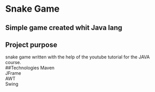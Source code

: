 
# Snake Game
## Simple game created whit Java lang
## Project purpose 
snake game written with the help of the youtube tutorial for the JAVA course.<br >
##Technologies
Maven <br >
JFrame <br >
AWT <br >
Swing <br >

